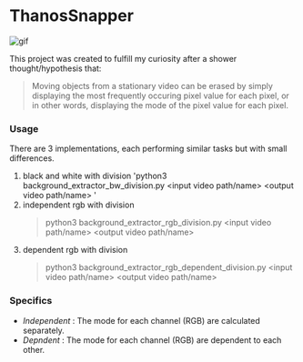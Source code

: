 # ThanosSnapper

![gif](https://github.com/ruke1ire/ThanosSnapper/blob/main/movie.gif "Thanos Snapper")

This project was created to fulfill my curiosity after a shower thought/hypothesis that:

> Moving objects from a stationary video can be erased by simply displaying the most frequently occuring pixel value for each pixel, or in other words, displaying the mode of the pixel value for each pixel.

### Usage

There are 3 implementations, each performing similar tasks but with small differences.

1. black and white with division
     'python3 background_extractor_bw_division.py <input video path/name> <output video path/name> <number of divisions>'
2. independent rgb with division
    > python3 background_extractor_rgb_division.py <input video path/name> <output video path/name> <number of divisions>
3. dependent rgb with division
    > python3 background_extractor_rgb_dependent_division.py <input video path/name> <output video path/name> <number of divisions>

### Specifics

- *Independent* : The mode for each channel (RGB) are calculated separately.
- *Depndent* : The mode for each channel (RGB) are dependent to each other.

